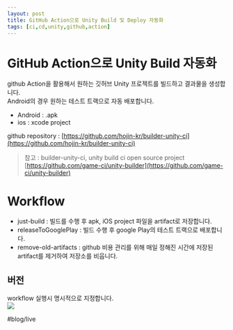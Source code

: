 ```yaml
---
layout: post
title: GitHub Action으로 Unity Build 및 Deploy 자동화
tags: [ci,cd,unity,github,action]
---
```


# GitHub Action으로 Unity Build 자동화
github Action을 활용해서 원하는 깃허브 Unity 프로젝트를 빌드하고 결과물을 생성합니다.   
Android의 경우 원하는 테스트 트랙으로 자동 배포합니다.   

- Android : .apk
- ios : xcode project

github repository : [https://github.com/hojin-kr/builder-unity-ci](https://github.com/hojin-kr/builder-unity-ci)

> 참고 : builder-unity-ci, unity build ci open source project  
> [https://github.com/game-ci/unity-builder](https://github.com/game-ci/unity-builder) 

# Workflow 
* just-build : 빌드를 수행 후 apk, iOS project 파일을 artifact로 저장합니다.
* releaseToGooglePlay : 빌드 수행 후 google Play의 테스트 트랙으로 배포합니다.
* remove-old-artifacts : github 비용 관리를 위해 매일 정해진 시간에 저장된 artifact를 제거하여 저장소를 비웁니다.
 

## 버전
workflow 실행시 명시적으로 지정합니다.    
![](https://user-images.githubusercontent.com/22079767/141799344-bbb3548b-89e9-42aa-90ec-a63608e7d1b2.png)


#blog/live